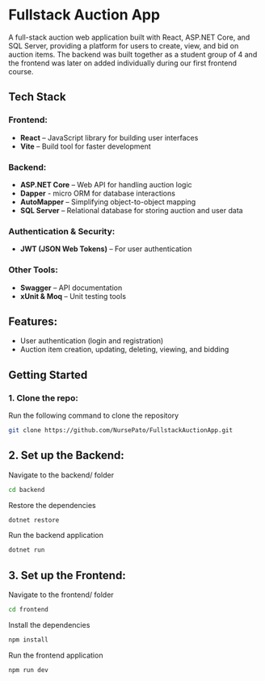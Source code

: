 # Fullstack Auction App

A full-stack auction web application built with React, ASP.NET Core, and SQL Server, providing a platform for users to create, view, and bid on auction items.
The backend was built together as a student group of 4 and the frontend was later on added individually during our first frontend course.

## Tech Stack

### Frontend:
- **React** – JavaScript library for building user interfaces
- **Vite** – Build tool for faster development

### Backend:
- **ASP.NET Core** – Web API for handling auction logic
- **Dapper** - micro ORM for database interactions
- **AutoMapper** – Simplifying object-to-object mapping
- **SQL Server** – Relational database for storing auction and user data

### Authentication & Security:
- **JWT (JSON Web Tokens)** – For user authentication

### Other Tools:
- **Swagger** – API documentation
- **xUnit & Moq** – Unit testing tools

## Features:
- User authentication (login and registration)
- Auction item creation, updating, deleting, viewing, and bidding

## Getting Started

### 1. Clone the repo:
Run the following command to clone the repository
```bash
git clone https://github.com/NursePato/FullstackAuctionApp.git
```

## 2. Set up the Backend:
Navigate to the backend/ folder
```bash
cd backend
```
Restore the dependencies
```bash
dotnet restore
```
Run the backend application
```bash
dotnet run
```

## 3. Set up the Frontend:
Navigate to the frontend/ folder
```bash
cd frontend
```
Install the dependencies
```bash
npm install
```
Run the frontend application
```bash
npm run dev
```

